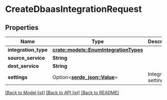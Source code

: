 # CreateDbaasIntegrationRequest

## Properties

Name | Type | Description | Notes
------------ | ------------- | ------------- | -------------
**integration_type** | [**crate::models::EnumIntegrationTypes**](enum-integration-types.md) |  | 
**source_service** | **String** |  | 
**dest_service** | **String** |  | 
**settings** | Option<[**serde_json::Value**](.md)> | Integration settings | [optional]

[[Back to Model list]](../README.md#documentation-for-models) [[Back to API list]](../README.md#documentation-for-api-endpoints) [[Back to README]](../README.md)



